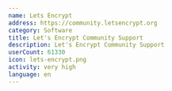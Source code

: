 ```yaml
---
name: Lets Encrypt
address: https://community.letsencrypt.org
category: Software
title: Let's Encrypt Community Support
description: Let's Encrypt Community Support
userCount: 61330
icon: lets-encrypt.png
activity: very high
language: en
---
```

